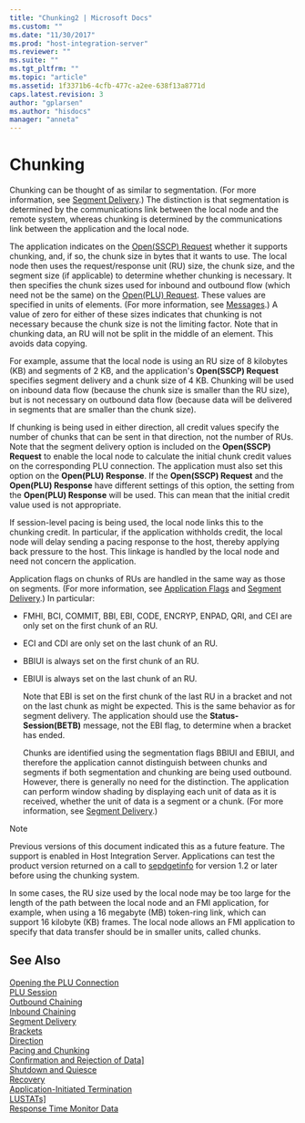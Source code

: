 ```yaml
---
title: "Chunking2 | Microsoft Docs"
ms.custom: ""
ms.date: "11/30/2017"
ms.prod: "host-integration-server"
ms.reviewer: ""
ms.suite: ""
ms.tgt_pltfrm: ""
ms.topic: "article"
ms.assetid: 1f3371b6-4cfb-477c-a2ee-638f13a8771d
caps.latest.revision: 3
author: "gplarsen"
ms.author: "hisdocs"
manager: "anneta"
---
```

# Chunking
Chunking can be thought of as similar to segmentation. (For more information, see [Segment Delivery](../core/segment-delivery1.md).) The distinction is that segmentation is determined by the communications link between the local node and the remote system, whereas chunking is determined by the communications link between the application and the local node.  
  
 The application indicates on the [Open(SSCP) Request](./open-sscp-request2.md) whether it supports chunking, and, if so, the chunk size in bytes that it wants to use. The local node then uses the request/response unit (RU) size, the chunk size, and the segment size (if applicable) to determine whether chunking is necessary. It then specifies the chunk sizes used for inbound and outbound flow (which need not be the same) on the [Open(PLU) Request](./open-plu-request2.md). These values are specified in units of elements. (For more information, see [Messages](../core/messages2.md).) A value of zero for either of these sizes indicates that chunking is not necessary because the chunk size is not the limiting factor. Note that in chunking data, an RU will not be split in the middle of an element. This avoids data copying.  
  
 For example, assume that the local node is using an RU size of 8 kilobytes (KB) and segments of 2 KB, and the application's **Open(SSCP) Request** specifies segment delivery and a chunk size of 4 KB. Chunking will be used on inbound data flow (because the chunk size is smaller than the RU size), but is not necessary on outbound data flow (because data will be delivered in segments that are smaller than the chunk size).  
  
 If chunking is being used in either direction, all credit values specify the number of chunks that can be sent in that direction, not the number of RUs. Note that the segment delivery option is included on the **Open(SSCP) Request** to enable the local node to calculate the initial chunk credit values on the corresponding PLU connection. The application must also set this option on the **Open(PLU) Response**. If the **Open(SSCP) Request** and the **Open(PLU) Response** have different settings of this option, the setting from the **Open(PLU) Response** will be used. This can mean that the initial credit value used is not appropriate.  
  
 If session-level pacing is being used, the local node links this to the chunking credit. In particular, if the application withholds credit, the local node will delay sending a pacing response to the host, thereby applying back pressure to the host. This linkage is handled by the local node and need not concern the application.  
  
 Application flags on chunks of RUs are handled in the same way as those on segments. (For more information, see [Application Flags](../core/application-flags1.md) and [Segment Delivery](../core/segment-delivery1.md).) In particular:  
  
- FMHI, BCI, COMMIT, BBI, EBI, CODE, ENCRYP, ENPAD, QRI, and CEI are only set on the first chunk of an RU.  
  
- ECI and CDI are only set on the last chunk of an RU.  
  
- BBIUI is always set on the first chunk of an RU.  
  
- EBIUI is always set on the last chunk of an RU.  
  
  Note that EBI is set on the first chunk of the last RU in a bracket and not on the last chunk as might be expected. This is the same behavior as for segment delivery. The application should use the **Status-Session(BETB)** message, not the EBI flag, to determine when a bracket has ended.  
  
  Chunks are identified using the segmentation flags BBIUI and EBIUI, and therefore the application cannot distinguish between chunks and segments if both segmentation and chunking are being used outbound. However, there is generally no need for the distinction. The application can perform window shading by displaying each unit of data as it is received, whether the unit of data is a segment or a chunk. (For more information, see [Segment Delivery](../core/segment-delivery1.md).)  
  
> [!NOTE]
>  Previous versions of this document indicated this as a future feature. The support is enabled in Host Integration Server. Applications can test the product version returned on a call to [sepdgetinfo](./sepdgetinfo2.md) for version 1.2 or later before using the chunking system.  
  
 In some cases, the RU size used by the local node may be too large for the length of the path between the local node and an FMI application, for example, when using a 16 megabyte (MB) token-ring link, which can support 16 kilobyte (KB) frames. The local node allows an FMI application to specify that data transfer should be in smaller units, called chunks.  
  
## See Also  
 [Opening the PLU Connection](../core/opening-the-plu-connection1.md)   
 [PLU Session](../core/plu-session2.md)   
 [Outbound Chaining](../core/outbound-chaining2.md)   
 [Inbound Chaining](../core/inbound-chaining1.md)   
 [Segment Delivery](../core/segment-delivery1.md)   
 [Brackets](../core/brackets1.md)   
 [Direction](../core/direction1.md)   
 [Pacing and Chunking](../core/pacing-and-chunking1.md)   
 [Confirmation and Rejection of Data\]](../core/confirmation-and-rejection-of-data]1.md)   
 [Shutdown and Quiesce](../core/shutdown-and-quiesce1.md)   
 [Recovery](../core/recovery1.md)   
 [Application-Initiated Termination](../core/application-initiated-termination1.md)   
 [LUSTATs\]](../core/lustats]1.md)   
 [Response Time Monitor Data](../core/response-time-monitor-data1.md)
